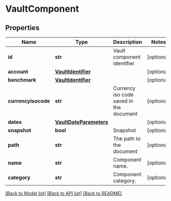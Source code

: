 # VaultComponent


## Properties
Name | Type | Description | Notes
------------ | ------------- | ------------- | -------------
**id** | **str** | Vault component identifier | [optional] 
**account** | [**VaultIdentifier**](VaultIdentifier.md) |  | [optional] 
**benchmark** | [**VaultIdentifier**](VaultIdentifier.md) |  | [optional] 
**currencyisocode** | **str** | Currency iso code saved in the document | [optional] 
**dates** | [**VaultDateParameters**](VaultDateParameters.md) |  | [optional] 
**snapshot** | **bool** | Snapshot | [optional] 
**path** | **str** | The path to the document | [optional] 
**name** | **str** | Component name. | [optional] 
**category** | **str** | Component category. | [optional] 

[[Back to Model list]](../README.md#documentation-for-models) [[Back to API list]](../README.md#documentation-for-api-endpoints) [[Back to README]](../README.md)


